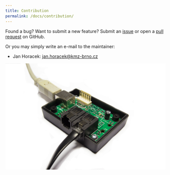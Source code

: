 ```yaml
---
title: Contribution
permalink: /docs/contribution/
---
```


Found a bug? Want to submit a new feature? Submit an
[issue](https://github.com/kmzbrnoI/uLI-fw/issues) or open a
[pull request](https://github.com/kmzbrnoI/uLI-fw/pulls) on GitHub.

Or you may simply write an e-mail to the maintainer:

 * Jan Horacek: [jan.horacek@kmz-brno.cz](mailto:jan.horacek@kmz-brno.cz)

<img src="/img/uLI-open.jpg" alt="" class="img-responsive">
